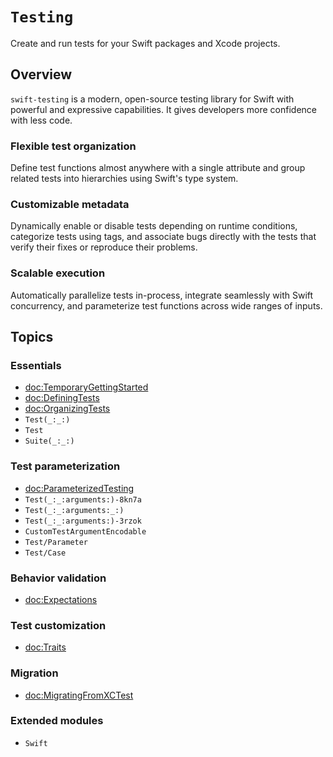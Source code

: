 # ``Testing``

<!-- NOTE: The link above must match the module name, not the package name. -->

<!--
This source file is part of the Swift.org open source project

Copyright (c) 2023 Apple Inc. and the Swift project authors
Licensed under Apache License v2.0 with Runtime Library Exception

See https://swift.org/LICENSE.txt for license information
See https://swift.org/CONTRIBUTORS.txt for Swift project authors
-->

Create and run tests for your Swift packages and Xcode projects.

## Overview

`swift-testing` is a modern, open-source testing library for Swift with powerful
and expressive capabilities. It gives developers more confidence with less code.

### Flexible test organization

Define test functions almost anywhere with a single attribute and group related
tests into hierarchies using Swift's type system.

### Customizable metadata

Dynamically enable or disable tests depending on runtime conditions, categorize
tests using tags, and associate bugs directly with the tests that verify their
fixes or reproduce their problems.

### Scalable execution

Automatically parallelize tests in-process, integrate seamlessly with Swift
concurrency, and parameterize test functions across wide ranges of inputs.

## Topics

### Essentials

- <doc:TemporaryGettingStarted>
- <doc:DefiningTests>
- <doc:OrganizingTests>
- ``Test(_:_:)``
- ``Test``
- ``Suite(_:_:)``

### Test parameterization

- <doc:ParameterizedTesting>
- ``Test(_:_:arguments:)-8kn7a`` <!-- @attached(peer) macro Test<C>(_ displayName: String? = nil, _ traits: any TestTrait..., arguments collection: C) where C : Collection, C : Sendable, C.Element : Sendable -->
- ``Test(_:_:arguments:_:)``
- ``Test(_:_:arguments:)-3rzok`` <!-- @attached(peer) macro Test<C1, C2>(_ displayName: String? = nil, _ traits: any TestTrait..., arguments zippedCollections: Zip2Sequence<C1, C2>) where C1 : Collection, C1 : Sendable, C2 : Collection, C2 : Sendable, C1.Element : Sendable, C2.Element : Sendable -->
- ``CustomTestArgumentEncodable``
- ``Test/Parameter``
- ``Test/Case``

### Behavior validation

- <doc:Expectations>

### Test customization

- <doc:Traits>

### Migration

- <doc:MigratingFromXCTest>

### Extended modules

- ``Swift``
